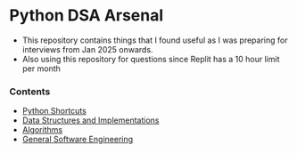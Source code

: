 # Python DSA Arsenal

- This repository contains things that I found useful as I was preparing for interviews from Jan 2025 onwards.
- Also using this repository for questions since Replit has a 10 hour limit per month

### Contents
- [Python Shortcuts](/python-tools/python-shortcuts.md)
- [Data Structures and Implementations](/data_structures/data-structures.md)
- [Algorithms](/algorithms/algorithms.md)
- [General Software Engineering](/general_swe/swe.md)